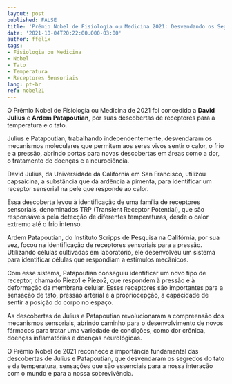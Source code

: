 ```yaml
---
layout: post
published: FALSE
title: 'Prêmio Nobel de Fisiologia ou Medicina 2021: Desvendando os Segredos do Tato e da Temperatura'
date: '2021-10-04T20:22:00.000-03:00'
author: ffelix
tags:
- Fisiologia ou Medicina
- Nobel
- Tato
- Temperatura
- Receptores Sensoriais
lang: pt-br
ref: nobel21
---
```


O Prêmio Nobel de Fisiologia ou Medicina de 2021 foi concedido a **David Julius** e **Ardem Patapoutian**, por suas descobertas de receptores para a temperatura e o tato. 
  <!--more-->

Julius e Patapoutian, trabalhando independentemente, desvendaram os mecanismos moleculares que permitem aos seres vivos sentir o calor, o frio e a pressão, abrindo portas para novas descobertas em áreas como a dor, o tratamento de doenças e a neurociência.

David Julius, da Universidade da Califórnia em San Francisco, utilizou capsaicina, a substância que dá ardência à pimenta, para identificar um receptor sensorial na pele que responde ao calor. 

Essa descoberta levou à identificação de uma família de receptores sensoriais, denominados TRP (Transient Receptor Potential), que são responsáveis pela detecção de diferentes temperaturas, desde o calor extremo até o frio intenso.

Ardem Patapoutian, do Instituto Scripps de Pesquisa na Califórnia, por sua vez, focou na identificação de receptores sensoriais para a pressão. Utilizando células cultivadas em laboratório, ele desenvolveu um sistema para identificar células que respondiam a estímulos mecânicos. 

Com esse sistema, Patapoutian conseguiu identificar um novo tipo de receptor, chamado Piezo1 e Piezo2, que respondem à pressão e à deformação da membrana celular. Esses receptores são importantes para a sensação de tato, pressão arterial e a propriocepção, a capacidade de sentir a posição do corpo no espaço.

As descobertas de Julius e Patapoutian revolucionaram a compreensão dos mecanismos sensoriais, abrindo caminho para o desenvolvimento de novos fármacos para tratar uma variedade de condições, como dor crônica, doenças inflamatórias e doenças neurológicas.

O Prêmio Nobel de 2021 reconhece a importância fundamental das descobertas de Julius e Patapoutian, que desvendaram os segredos do tato e da temperatura, sensações que são essenciais para a nossa interação com o mundo e para a nossa sobrevivência.
